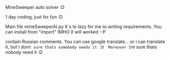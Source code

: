 MineSweeper auto solver :D

1 day coding, just for fun :D

Main file mineSweeperAI.py
It`s to lazy for me to writing requirements. You can install from "import" IMHO it will worked :-P

contain Russian comments. You can use google translate... or i can translate it, but I don`t sure thats somebody needs it :D 
Moreover I`m sure thats nobody need it :D